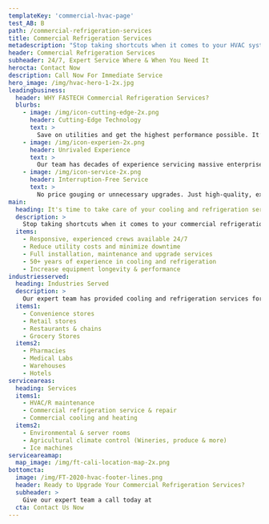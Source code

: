 ```yaml
---
templateKey: 'commercial-hvac-page'
test_AB: B
path: /commercial-refrigeration-services
title: Commercial Refrigeration Services
metadescription: "Stop taking shortcuts when it comes to your HVAC system. With the right service provider and maintenance schedule, you’ll not only save on utility costs, but you’ll have a high-performing cooling system that will last you for years to come."
header: Commercial Refrigeration Services
subheader: 24/7, Expert Service Where & When You Need It
herocta: Contact Now
description: Call Now For Immediate Service
hero_image: /img/hvac-hero-1-2x.jpg
leadingbusiness:
  header: WHY FASTECH Commercial Refrigeration Services?
  blurbs:
    - image: /img/icon-cutting-edge-2x.png
      header: Cutting-Edge Technology
      text: >
        Save on utilities and get the highest performance possible. It’s a win-win for your organization, employee health and the environment.
    - image: /img/icon-experien-2x.png
      header: Unrivaled Experience
      text: >
        Our team has decades of experience servicing massive enterprises to local businesses. You’ll have a partner you can rely on when you need them.
    - image: /img/icon-service-2x.png
      header: Interruption-Free Service
      text: >
        No price gouging or unnecessary upgrades. Just high-quality, expert service that keeps your commercial refrigeration system running smoothly with minimal interruption.
main:
  heading: It's time to take care of your cooling and refrigeration service
  description: >
    Stop taking shortcuts when it comes to your commercial refrigeration system. With the right commercial refrigeration service provider, you’ll not only save on utility costs, but you’ll have a reliable, high-performing refrigeration and cooling system that will last you for years to come.
  items:
    - Responsive, experienced crews available 24/7
    - Reduce utility costs and minimize downtime
    - Full installation, maintenance and upgrade services
    - 50+ years of experience in cooling and refrigeration
    - Increase equipment longevity & performance
industriesserved:
  heading: Industries Served
  description: >
    Our expert team has provided cooling and refrigeration services for thousands of clients across nearly every industry, including:
  items1:
    - Convenience stores
    - Retail stores
    - Restaurants & chains
    - Grocery Stores
  items2:
    - Pharmacies
    - Medical Labs
    - Warehouses
    - Hotels
serviceareas:
  heading: Services
  items1:
    - HVAC/R maintenance
    - Commercial refrigeration service & repair
    - Commercial cooling and heating
  items2:
    - Environmental & server rooms
    - Agricultural climate control (Wineries, produce & more)
    - Ice machines
serviceareamap:
  map_image: /img/ft-cali-location-map-2x.png
bottomcta:
  image: /img/FT-2020-hvac-footer-lines.png
  header: Ready to Upgrade Your Commercial Refrigeration Services?
  subheader: >
    Give our expert team a call today at
  cta: Contact Us Now
---
```

